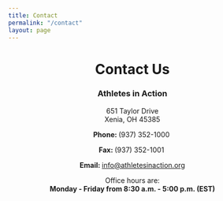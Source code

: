 ```yaml
---
title: Contact
permalink: "/contact"
layout: page
---
```


<div class="container pt20"><div style="text-align: center;">
<h1>Contact Us</h1>
<h3>Athletes in Action</h3>
<p>651 Taylor Drive <br> Xenia, OH 45385</p>
<p><strong> Phone: </strong> (937) 352-1000&nbsp;</p>
<p><strong>Fax: </strong> (937) 352-1001&nbsp;</p>
<p><strong> Email: </strong> <a href="mailto:info@athletesinaction.org" target="_blank"> info@athletesinaction.org</a></p>
<p>Office hours are: <br> <strong> Monday - Friday from 8:30 a.m. - 5:00 p.m. (EST) </strong></p>
</div>
</div>
